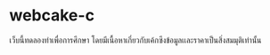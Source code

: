# webcake-c

เว็บนี้ทดลองทำเพื่อการศึกษา โดยมีเนื้อหาเกี่ยวกับเค้กซึงข้อมูลเเละราคาเป็นสิ่งสมมุติเท่านั้น